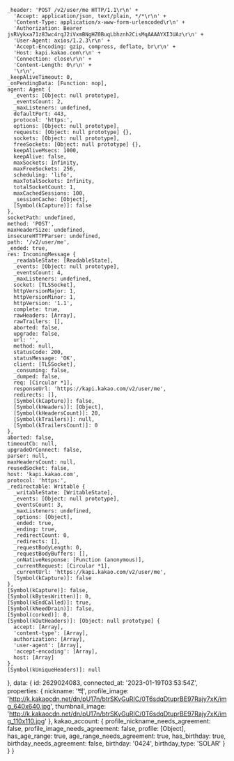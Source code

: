     _header: 'POST /v2/user/me HTTP/1.1\r\n' +
      'Accept: application/json, text/plain, */*\r\n' +
      'Content-Type: application/x-www-form-urlencoded\r\n' +
      'Authorization: Bearer jsRVykxa71z83wc4rqJ2iVxmBNgHZ0BuqLbhznh2CisMqAAAAYXI3UAz\r\n' +
      'User-Agent: axios/1.2.3\r\n' +
      'Accept-Encoding: gzip, compress, deflate, br\r\n' +
      'Host: kapi.kakao.com\r\n' +
      'Connection: close\r\n' +
      'Content-Length: 0\r\n' +
      '\r\n',
    _keepAliveTimeout: 0,
    _onPendingData: [Function: nop],
    agent: Agent {
      _events: [Object: null prototype],
      _eventsCount: 2,
      _maxListeners: undefined,
      defaultPort: 443,
      protocol: 'https:',
      options: [Object: null prototype],
      requests: [Object: null prototype] {},
      sockets: [Object: null prototype],
      freeSockets: [Object: null prototype] {},
      keepAliveMsecs: 1000,
      keepAlive: false,
      maxSockets: Infinity,
      maxFreeSockets: 256,
      scheduling: 'lifo',
      maxTotalSockets: Infinity,
      totalSocketCount: 1,
      maxCachedSessions: 100,
      _sessionCache: [Object],
      [Symbol(kCapture)]: false
    },
    socketPath: undefined,
    method: 'POST',
    maxHeaderSize: undefined,
    insecureHTTPParser: undefined,
    path: '/v2/user/me',
    _ended: true,
    res: IncomingMessage {
      _readableState: [ReadableState],
      _events: [Object: null prototype],
      _eventsCount: 4,
      _maxListeners: undefined,
      socket: [TLSSocket],
      httpVersionMajor: 1,
      httpVersionMinor: 1,
      httpVersion: '1.1',
      complete: true,
      rawHeaders: [Array],
      rawTrailers: [],
      aborted: false,
      upgrade: false,
      url: '',
      method: null,
      statusCode: 200,
      statusMessage: 'OK',
      client: [TLSSocket],
      _consuming: false,
      _dumped: false,
      req: [Circular *1],
      responseUrl: 'https://kapi.kakao.com/v2/user/me',
      redirects: [],
      [Symbol(kCapture)]: false,
      [Symbol(kHeaders)]: [Object],
      [Symbol(kHeadersCount)]: 20,
      [Symbol(kTrailers)]: null,
      [Symbol(kTrailersCount)]: 0
    },
    aborted: false,
    timeoutCb: null,
    upgradeOrConnect: false,
    parser: null,
    maxHeadersCount: null,
    reusedSocket: false,
    host: 'kapi.kakao.com',
    protocol: 'https:',
    _redirectable: Writable {
      _writableState: [WritableState],
      _events: [Object: null prototype],
      _eventsCount: 3,
      _maxListeners: undefined,
      _options: [Object],
      _ended: true,
      _ending: true,
      _redirectCount: 0,
      _redirects: [],
      _requestBodyLength: 0,
      _requestBodyBuffers: [],
      _onNativeResponse: [Function (anonymous)],
      _currentRequest: [Circular *1],
      _currentUrl: 'https://kapi.kakao.com/v2/user/me',
      [Symbol(kCapture)]: false
    },
    [Symbol(kCapture)]: false,
    [Symbol(kBytesWritten)]: 0,
    [Symbol(kEndCalled)]: true,
    [Symbol(kNeedDrain)]: false,
    [Symbol(corked)]: 0,
    [Symbol(kOutHeaders)]: [Object: null prototype] {
      accept: [Array],
      'content-type': [Array],
      authorization: [Array],
      'user-agent': [Array],
      'accept-encoding': [Array],
      host: [Array]
    },
    [Symbol(kUniqueHeaders)]: null

},
data: {
id: 2629024083,
connected_at: '2023-01-19T03:53:54Z',
properties: {
nickname: '백',
profile_image: 'http://k.kakaocdn.net/dn/pU17n/btrSKvGuRIC/0T6sdqDtuprBE97Rajy7xK/img_640x640.jpg',
thumbnail_image: 'http://k.kakaocdn.net/dn/pU17n/btrSKvGuRIC/0T6sdqDtuprBE97Rajy7xK/img_110x110.jpg'
},
kakao_account: {
profile_nickname_needs_agreement: false,
profile_image_needs_agreement: false,
profile: [Object],
has_age_range: true,
age_range_needs_agreement: true,
has_birthday: true,
birthday_needs_agreement: false,
birthday: '0424',
birthday_type: 'SOLAR'
}
}
}
